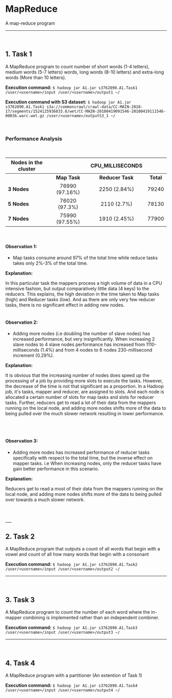 # MapReduce
A map-reduce program
___  
<br/>

## 1. **Task 1**

A MapReduce program to count number of short words (1-4 letters), medium words (5-7 letters) words, long words (8-10 letters) and extra-long words (More than 10 letters).
 
**Execution command:** `$ hadoop jar A1.jar s3762890.A1.Task1 /user/<username>/input /user/<username>/output1 ~/`

**Execution command with S3 dataset:** `$ hadoop jar A1.jar s3762890.A1.Task1 s3a://commoncrawl/crawl-data/CC-MAIN-2018-17/segments/1524125936833.6/wet/CC-MAIN-20180419091546-20180419111546-00036.warc.wet.gz /user/<username>/outputS3_1 ~/`

<br/>

### **Performance Analysis** 
<br/>
  
| Nodes in the cluster |                  | CPU_MILLISECONDS |           |
|----------------------|:----------------:|:----------------:| :-------: |
|                      | **Map Task**     | **Reducer Task** | **Total** |
|    **3 Nodes**       |  76990 (97.16%)  |  2250 (2.84%)    |   79240   |
|    **5 Nodes**       |  76020 (97.3%)   |  2110 (2.7%)     |   78130   |
|    **7 Nodes**       |  75990 (97.55%)  |  1910 (2.45%)    |   77900   |

<br/>

#### **Observation 1:**

- Map tasks consume around 97% of the total time while reduce tasks takes only 2%-3% of the total time.

**Explanation:** 

In this particular task the mappers process a high volume of data in a CPU intensive fashion, but output comparatively little data (4 keys) to the reducers. This explains, the high deviation in the time taken to Map tasks (high) and Reducer tasks (low). And as there are only very few reducer tasks, there is no significant effect in adding new nodes.
<br/>
<br/>

#### **Observation 2:**

- Adding more nodes (i.e doubling the number of slave nodes) has increased performance, but very insignificantly. When increasing 2 slave nodes to 4 slave nodes performance has increased from 1110-milliseconds (1.4%) and from 4 nodes to 6 nodes 230-millisecond increment (0.29%).

**Explanation:** 

It is obvious that the increasing number of nodes does speed up the processing of a job by providing more slots to execute the tasks. However, the decrease of the time is not that significant as a proportion.
In a Hadoop job, it's tasks, mapper and reducer, are assigned to slots. And each node is allocated a certain number of slots for map tasks and slots for reducer tasks. Further, reducers get to read a lot of their data from the mappers running on the local node, and adding more nodes shifts more of the data to being pulled over the much slower network resulting in lower performance.

<br/>
<br/>

#### **Observation 3:**

- Adding more nodes has increased performance of reducer tasks specifically with respect to the total time, but the inverse effect on mapper tasks. i.e When increasing nodes, only the reducer tasks have gain better performance in this scenario.

**Explanation:** 

Reducers get to read a most of their data from the mappers running on the local node, and adding more nodes shifts more of the data to being pulled over towards a much slower network.

<br/>

<br/>
___
<br/>

## 2. **Task 2**

A MapReduce program that outputs a count of all words that begin with a vowel and count of all how many words that begin with a consonant


**Execution command:** `$ hadoop jar A1.jar s3762890.A1.Task2 /user/<username>/input /user/<username>/output2 ~/`

___
<br/>

## 3. **Task 3**

A MapReduce program to count the number of each word where the in-mapper combining is implemented rather than an independent combiner.

**Execution command:** `$ hadoop jar A1.jar s3762890.A1.Task3 /user/<username>/input /user/<username>/output3 ~/`

___
<br/>

## 4. **Task 4**

A MapReduce program with a partitioner (An extention of Task 1)

**Execution command:** `$ hadoop jar A1.jar s3762890.A1.Task4 /user/<username>/input /user/<username>/output4 ~/`


